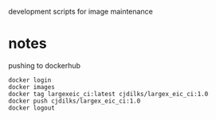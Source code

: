 development scripts for image maintenance

# notes

pushing to dockerhub

```
docker login
docker images
docker tag largexeic_ci:latest cjdilks/largex_eic_ci:1.0
docker push cjdilks/largex_eic_ci:1.0
docker logout
```
